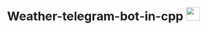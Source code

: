 <h1 align="center">Weather-telegram-bot-in-cpp</a> 
<img src="https://github.com/blackcater/blackcater/raw/main/images/Hi.gif" height="32"/></h1>
